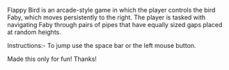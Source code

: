 Flappy Bird is an arcade-style game in which the player controls the bird Faby, which moves persistently to the right. The player is tasked with navigating Faby through pairs of pipes that have equally sized gaps placed at random heights.

Instructions:- 
To jump use the space bar or the left mouse button.

Made this only for fun!
Thanks!

